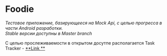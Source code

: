 # Foodie

*Тестовое приложение, базирующееся на Mock Api, с целью прогресса в части Android разработки.   
Stable версии доступны в Master branch*

С целью прослеживаемости в открытом досутпе располагается Task Tracker - [**Link
**](https://trello.com/b/9JLuSysS/foodie)

